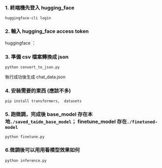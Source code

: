 ### 1. 終端機先登入 hugging_face ###
```
huggingface-cli login
```
### 2. 輸入 hugging_face access token ###
 huggingface ：[](https://huggingface.co)
### 3. 準備 csv 檔案轉換成 json ###
```
python convert_to_json.py
```
執行成功後生成 chat_data.json

### 4. 安裝需要的東西 (應該不多) ###
```
pip install transformers,  datasets
```
### 5. 跑微調，完成後 base_model 存在本地` ./saved_taide_base_model `； finetune_model 存在`./finetuned-model` ###
```
python finetune.py
```

### 6.微調後可以用用看模型效果如何 ### 
```
python inference.py
```
